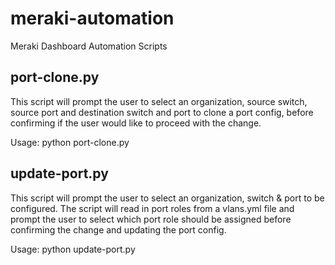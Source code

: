 # meraki-automation
Meraki Dashboard Automation Scripts
## port-clone.py

This script will prompt the user to select an organization, source switch, source port and destination switch and port to clone a port config, before confirming if the user would like to proceed with the change.

Usage: python port-clone.py

## update-port.py

This script will prompt the user to select an organization, switch & port to be configured. The script will read in port roles from a vlans.yml file and prompt the user to select which port role should be assigned before confirming the change and updating the port config.

Usage: python update-port.py
